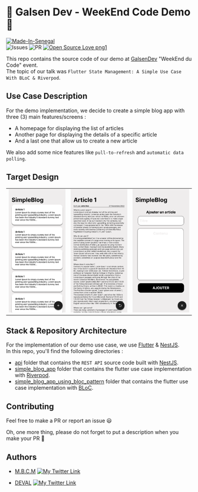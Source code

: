 # 🚀 Galsen Dev - WeekEnd Code Demo 🚀

[![Made-In-Senegal](https://github.com/GalsenDev221/made.in.senegal/blob/master/assets/badge.svg)](https://github.com/GalsenDev221/made.in.senegal)  
![Issues](https://img.shields.io/github/issues/PapiHack/galsen-dev-wec-demo)
![PR](https://img.shields.io/github/issues-pr/PapiHack/galsen-dev-wec-demo)
[![Open Source Love png1](https://badges.frapsoft.com/os/v1/open-source.png?v=103)](https://github.com/ellerbrock/open-source-badges/)

This repo contains the source code of our demo at [GalsenDev](https://github.com/GalsenDev221) "WeekEnd du Code" event.  
The topic of our talk was `Flutter State Management: A Simple Use Case With BLoC & Riverpod`.

## Use Case Description

For the demo implementation, we decide to create a simple blog app with three (3) main features/screens :

- A homepage for displaying the list of articles
- Another page for displaying the details of a specific article
- And a last one that allow us to create a new article

We also add some nice features like `pull-to-refresh` and `automatic data polling`.

## Target Design

<table>
    <tr>
        <td><img src="./screenshots/home.png"/></td>
        <td><img src="./screenshots/article-details.png"/></td>
        <td><img src="./screenshots/add-article-form.png"/></td>
    </tr>
</table>

## Stack & Repository Architecture

For the implementation of our demo use case, we use [Flutter](https://flutter.dev/) & [NestJS](https://nestjs.com/).  
In this repo, you'll find the following directories :

- [api](https://github.com/PapiHack/galsen-dev-wec-demo/tree/master/api) folder that contains the `REST API` source code built with [NestJS](https://nestjs.com/).
- [simple_blog_app](https://github.com/PapiHack/galsen-dev-wec-demo/tree/master/simple_blog_app) folder that contains the flutter use case implementation with [Riverpod](https://riverpod.dev/).
- [simple_blog_app_using_bloc_pattern](https://github.com/PapiHack/galsen-dev-wec-demo/tree/master/simple_blog_app_using_bloc_pattern) folder that contains the flutter use case implementation with [BLoC](https://bloclibrary.dev/).

## Contributing

Feel free to make a PR or report an issue 😃

Oh, one more thing, please do not forget to put a description when you make your PR 🙂

## Authors

- [M.B.C.M](https://itdev.sn)
  [![My Twitter Link](https://img.shields.io/twitter/follow/the_it_dev?style=social)](https://twitter.com/the_it_dev)

- [DEVAL](http://www.deval.website)
  [![My Twitter Link](https://img.shields.io/twitter/follow/alioune_kanoute?style=social)](https://twitter.com/alioune_kanoute)
